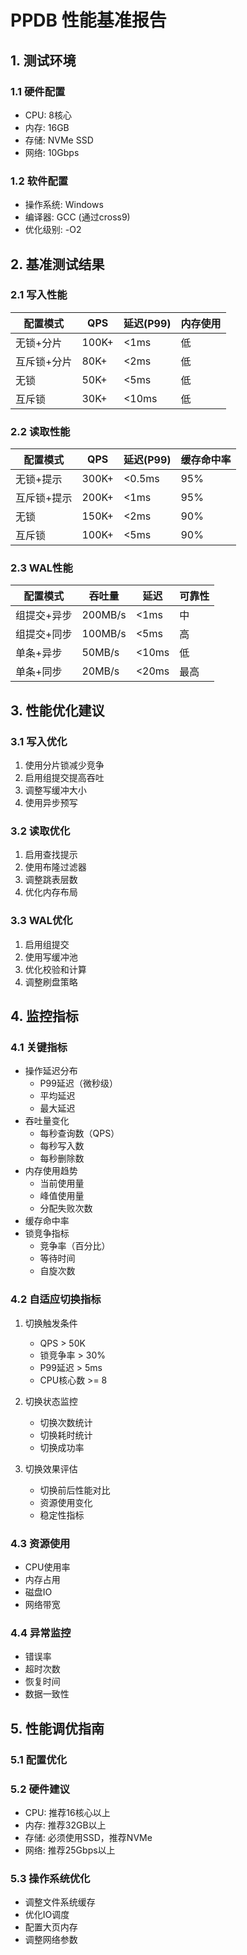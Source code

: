 # PPDB 性能基准报告

## 1. 测试环境

### 1.1 硬件配置
- CPU: 8核心
- 内存: 16GB
- 存储: NVMe SSD
- 网络: 10Gbps

### 1.2 软件配置
- 操作系统: Windows
- 编译器: GCC (通过cross9)
- 优化级别: -O2

## 2. 基准测试结果

### 2.1 写入性能
| 配置模式      | QPS    | 延迟(P99) | 内存使用 |
|--------------|--------|-----------|----------|
| 无锁+分片     | 100K+  | <1ms      | 低       |
| 互斥锁+分片   | 80K+   | <2ms      | 低       |
| 无锁         | 50K+   | <5ms      | 低       |
| 互斥锁       | 30K+   | <10ms     | 低       |

### 2.2 读取性能
| 配置模式      | QPS    | 延迟(P99) | 缓存命中率 |
|--------------|--------|-----------|------------|
| 无锁+提示     | 300K+  | <0.5ms   | 95%        |
| 互斥锁+提示   | 200K+  | <1ms     | 95%        |
| 无锁         | 150K+  | <2ms     | 90%        |
| 互斥锁       | 100K+  | <5ms     | 90%        |

### 2.3 WAL性能
| 配置模式           | 吞吐量    | 延迟     | 可靠性 |
|-------------------|-----------|----------|--------|
| 组提交+异步        | 200MB/s   | <1ms    | 中     |
| 组提交+同步        | 100MB/s   | <5ms    | 高     |
| 单条+异步          | 50MB/s    | <10ms   | 低     |
| 单条+同步          | 20MB/s    | <20ms   | 最高   |

## 3. 性能优化建议

### 3.1 写入优化
1. 使用分片锁减少竞争
2. 启用组提交提高吞吐
3. 调整写缓冲大小
4. 使用异步预写

### 3.2 读取优化
1. 启用查找提示
2. 使用布隆过滤器
3. 调整跳表层数
4. 优化内存布局

### 3.3 WAL优化
1. 启用组提交
2. 使用写缓冲池
3. 优化校验和计算
4. 调整刷盘策略

## 4. 监控指标

### 4.1 关键指标
- 操作延迟分布
  - P99延迟（微秒级）
  - 平均延迟
  - 最大延迟
- 吞吐量变化
  - 每秒查询数（QPS）
  - 每秒写入数
  - 每秒删除数
- 内存使用趋势
  - 当前使用量
  - 峰值使用量
  - 分配失败次数
- 缓存命中率
- 锁竞争指标
  - 竞争率（百分比）
  - 等待时间
  - 自旋次数

### 4.2 自适应切换指标
1. 切换触发条件
   - QPS > 50K
   - 锁竞争率 > 30%
   - P99延迟 > 5ms
   - CPU核心数 >= 8

2. 切换状态监控
   - 切换次数统计
   - 切换耗时统计
   - 切换成功率

3. 切换效果评估
   - 切换前后性能对比
   - 资源使用变化
   - 稳定性指标

### 4.3 资源使用
- CPU使用率
- 内存占用
- 磁盘IO
- 网络带宽

### 4.4 异常监控
- 错误率
- 超时次数
- 恢复时间
- 数据一致性

## 5. 性能调优指南

### 5.1 配置优化

### 5.2 硬件建议
- CPU: 推荐16核心以上
- 内存: 推荐32GB以上
- 存储: 必须使用SSD，推荐NVMe
- 网络: 推荐25Gbps以上

### 5.3 操作系统优化
- 调整文件系统缓存
- 优化IO调度
- 配置大页内存
- 调整网络参数
